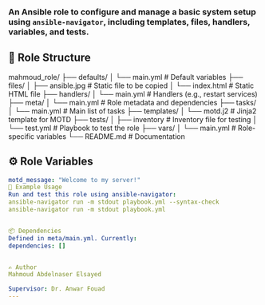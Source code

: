 
### An Ansible role to configure and manage a basic system setup using `ansible-navigator`, including templates, files, handlers, variables, and tests.

## 🧾 Role Structure

mahmoud_role/
├── defaults/
│ └── main.yml # Default variables
├── files/
│ ├── ansible.jpg # Static file to be copied
│ └── index.html # Static HTML file
├── handlers/
│ └── main.yml # Handlers (e.g., restart services)
├── meta/
│ └── main.yml # Role metadata and dependencies
├── tasks/
│ └── main.yml # Main list of tasks
├── templates/
│ └── motd.j2 # Jinja2 template for MOTD
├── tests/
│ ├── inventory # Inventory file for testing
│ └── test.yml # Playbook to test the role
├── vars/
│ └── main.yml # Role-specific variables
└── README.md # Documentation


## ⚙️ Role Variables


```yaml
motd_message: "Welcome to my server!"
🚀 Example Usage
Run and test this role using ansible-navigator:
ansible-navigator run -m stdout playbook.yml --syntax-check
ansible-navigator run -m stdout playbook.yml


📦 Dependencies
Defined in meta/main.yml. Currently:
dependencies: []


✍️ Author
Mahmoud Abdelnaser Elsayed

Supervisor: Dr. Anwar Fouad
---





